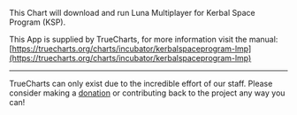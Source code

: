 This Chart will download and run Luna Multiplayer for Kerbal Space Program (KSP).

This App is supplied by TrueCharts, for more information visit the manual: [https://truecharts.org/charts/incubator/kerbalspaceprogram-lmp](https://truecharts.org/charts/incubator/kerbalspaceprogram-lmp)

---

TrueCharts can only exist due to the incredible effort of our staff.
Please consider making a [donation](https://truecharts.org/sponsor) or contributing back to the project any way you can!
